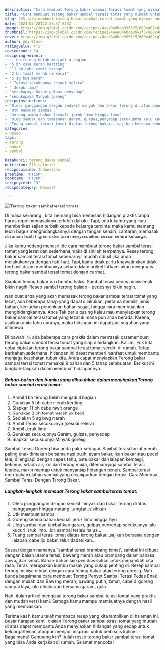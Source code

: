 ```yaml
---
description: "Cara membuat Terong bakar sambal terasi tomat yang nikmat Untuk Jualan"
title: "Cara membuat Terong bakar sambal terasi tomat yang nikmat Untuk Jualan"
slug: 265-cara-membuat-terong-bakar-sambal-terasi-tomat-yang-nikmat-untuk-jualan
date: 2021-03-28T22:56:57.625Z
image: https://img-global.cpcdn.com/recipes/4aee046bde3961f5/680x482cq70/terong-bakar-sambal-terasi-tomat-foto-resep-utama.jpg
thumbnail: https://img-global.cpcdn.com/recipes/4aee046bde3961f5/680x482cq70/terong-bakar-sambal-terasi-tomat-foto-resep-utama.jpg
cover: https://img-global.cpcdn.com/recipes/4aee046bde3961f5/680x482cq70/terong-bakar-sambal-terasi-tomat-foto-resep-utama.jpg
author: Ada Black
ratingvalue: 4.5
reviewcount: 14
recipeingredient:
- "1 bh terong belah menjadi 4 bagian"
- "5 bh cabe merah keriting"
- "11 bh cabe rawit orange"
- "2 bh tomat merah uk kecil"
- "5 sg bwg merah"
- " Terasi secukupnya sesuai selera"
- " Jeruk limo"
- "secukupnya Garam gulpas penyedap"
- "secukupnya Minyak goreng"
recipeinstructions:
- "Olesi panggangan dengan sedikit minyak dan bakar terong di atas panggangan hingga matang...angkat..sisihkan"
- "Utk membuat sambal :"
- "Goreng semua bahan kecuali jeruk limo hingga layu"
- "Uleg sambal dan tambahkan garam, gulpas,penyedap secukupnya lalu kucuri jeruk limo...jgn sampai terlalu halus..."
- "Tuang sambal terasi tomat diatas terong bakar...sajikan bersama dengan lalapan, cabe ijo bakar, telur dadar/ikan..."
categories:
- Resep
tags:
- terong
- bakar
- sambal

katakunci: terong bakar sambal 
nutrition: 275 calories
recipecuisine: Indonesian
preptime: "PT15M"
cooktime: "PT36M"
recipeyield: "3"
recipecategory: Dessert

---
```



![Terong bakar sambal terasi tomat](https://img-global.cpcdn.com/recipes/4aee046bde3961f5/680x482cq70/terong-bakar-sambal-terasi-tomat-foto-resep-utama.jpg)

Di masa  sekarang , kita memang bisa memesan hidangan praktis tanpa harus repot memasaknya terlebih dahulu. Tapi, untuk kamu yang mau memberikan sajian terbaik kepada keluarga tercinta, maka kamu memang lebih bagus menghidangkannya dengan tangan sendiri. Lantaran, memasak di rumah lebih higienis dan bisa menyesuaikan sesuai selera keluarga.

Jika kamu sedang mencari ide cara membuat terong bakar sambal terasi tomat yang lezat dan sederhana,maka di sinilah tempatnya. Resep terong bakar sambal terasi tomat  sebenarnya mudah dibuat jika anda melakukannya dengan hati-hati. Tapi, kamu tidak perlu khawatir akan tidak berhasil dalam membuatnya 
sebab dalam artikel ini kami akan mengupas terong bakar sambal terasi tomat dengan cermat.  

Siapkan terong bakar dan bumbu halus. Sambal terasi pedas manis enak bikin nagih. Resep sambel terong balado - pedesnya bikin nagih.

Nah buat anda yang akan memasak terong bakar sambal terasi tomat yang lezat, ada beberapa tahap yang dapat dilakukan, pertama memilih jenis bahan, kemudian penentuan bahan segar, hingga cara membuat dan menghidangkannya. Anda Tak perlu pusing kalau mau menyiapkan terong bakar sambal terasi tomat yang lezat di mana pun anda berada. Karena, asalkan anda  tahu caranya, maka hidangan ini dapat jadi suguhan yang istimewa.

Di bawah ini, ada beberapa cara praktis  dalam memasak caramembuat terong bakar sambal terasi tomat yang siap dihidangkan. Kali ini, yuk kita coba ciptakan terong bakar sambal terasi tomat sendiri di rumah. Tetap berbahan sederhana, hidangan ini dapat memberi manfaat untuk membantu menjaga kesehatan tubuh kita. Anda dapat menyiapkan Terong bakar sambal terasi tomat memakai 9 bahan dan 5 tahap pembuatan. Berikut ini langkah-langkah dalam membuat hidangannya.

<!--inarticleads1-->

##### Bahan-bahan dan bumbu yang dibutuhkan dalam menyiapkan Terong bakar sambal terasi tomat:

1. Ambil 1 bh terong belah menjadi 4 bagian
1. Gunakan 5 bh cabe merah keriting
1. Siapkan 11 bh cabe rawit orange
1. Gunakan 2 bh tomat merah uk kecil
1. Sediakan 5 sg bwg merah
1. Ambil  Terasi secukupnya (sesuai selera)
1. Ambil  Jeruk limo
1. Gunakan secukupnya Garam, gulpas, penyedap
1. Siapkan secukupnya Minyak goreng


Sambal Terasi Goreng bisa anda pakai sebagai. Sambal terasi tomat merah paling enak dimakan bersama nasi putih, ayam bakar, ikan bakar atau pecel lele, dilengkapi dengan pepes tahu, pete bakar dan lalapan kemangi, ketimun, selada air, kol dan terong muda, ditemani juga sambal terasi leunca, makin mantap untuk menyantap hidangan penuh. Sambal terasi merupakan olahan sambal yang dicampurkan dengan terasi. Cara Membuat Sambal Terasi Dengan Terong Bakar. 

<!--inarticleads2-->

##### Langkah-langkah membuat Terong bakar sambal terasi tomat:

1. Olesi panggangan dengan sedikit minyak dan bakar terong di atas panggangan hingga matang...angkat..sisihkan
1. Utk membuat sambal :
1. Goreng semua bahan kecuali jeruk limo hingga layu
1. Uleg sambal dan tambahkan garam, gulpas,penyedap secukupnya lalu kucuri jeruk limo...jgn sampai terlalu halus...
1. Tuang sambal terasi tomat diatas terong bakar...sajikan bersama dengan lalapan, cabe ijo bakar, telur dadar/ikan...


Sesuai dengan namanya, &#39;sambal terasi brambang tomat&#39;, sambal ini dibuat dengan bahan utama terasi, bawang merah atau brambang dalam bahasa Jawa, dan tomat. Bahan-bahan lain pun diperlukan untuk menambah cita rasa. Terasi merupakan bumbu masak yang cukup penting di. Resep sambal terong ini bisa dibuat dengan cara terong bakar atau terong goreng. Nah bunda bagaimana cara membuat Terong Penyet Sambal Terasi Pedas Enak dengan mudah dan Bawang merah, bawang putih, tomat, cabe di goreng sampai layu, lalu dihaluskan bersama garam, gula. 

Nah, itulah artikel mengenai  terong bakar sambal terasi tomat  yang praktis dan mudah versi kami. Semoga kamu mampu membuatnya dengan hasil yang memuaskan. 

Terima kasih kamu telah membaca resep yang kita tampilkan di halaman ini. Besar harapan kami, olahan  Terong bakar sambal terasi tomat yang mudah di atas dapat membantu Anda menyiapkan hidangan yang sedap untuk keluarga/teman ataupun menjadi inspirasi untuk berbisnis kuliner. Bagaimana? Gampang kan? Itulah resep terong bakar sambal terasi tomat yang bisa Anda kerjakan di rumah. Selamat mencoba!

